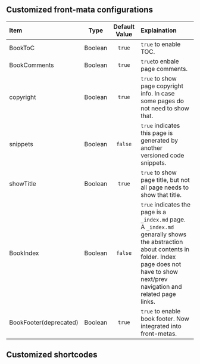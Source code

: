 ## Customized front-mata configurations

|Item|Type|Default Value|Explaination|
|:--|:--:|:--:|:--|
|BookToC |Boolean |`true` |`true` to enable TOC. |
|BookComments |Boolean |`true` |  `true`to enbale page comments. |
|copyright |Boolean | `true` | `true` to show page copyright info. In case some pages do not need to show that. |
|snippets |Boolean | `false` | `true` indicates this page is generated by another versioned code snippets. |
|showTitle| Boolean | `true` | `true` to show page title, but not all page needs to show that title. |
|BookIndex| Boolean| `false` | `true` indicates the page is a `_index.md` page. A `_index.md` genarally shows the abstraction about contents in folder. Index page does not have to show next/prev navigation and related page links. |
|BookFooter(deprecated) |Boolean |`true` | `true` to enable book footer. Now integrated into front-metas. |


## Customized shortcodes

